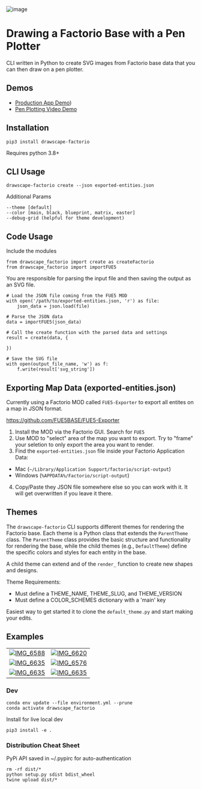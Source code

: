 ![image](https://github.com/user-attachments/assets/864cb82c-6635-427b-becb-f5e34a0d75ef)

# Drawing a Factorio Base with a Pen Plotter
CLI written in Python to create SVG images from Factorio base data that you can then draw on a pen plotter.

## Demos
- [Production App Demo](https://build.drawscape.io/factorio))
- [Pen Plotting Video Demo](https://www.youtube.com/shorts/DEY43r4u00o)

## Installation

```
pip3 install drawscape-factorio
```

Requires python 3.8+

## CLI Usage

```
drawscape-factorio create --json exported-entities.json
```

Additional Params
```
--theme [default]
--color [main, black, blueprint, matrix, easter]
--debug-grid (helpful for theme development)
```

## Code Usage

Include the modules
```
from drawscape_factorio import create as createFactorio
from drawscape_factorio import importFUE5
```

You are responsible for parsing the input file and then saving the output as an SVG file. 
```
# Load the JSON file coming from the FUE5 MOD
with open('/path/to/exported-entities.json, 'r') as file:
    json_data = json.load(file)

# Parse the JSON data
data = importFUE5(json_data)

# Call the create function with the parsed data and settings
result = create(data, {

})

# Save the SVG file
with open(output_file_name, 'w') as f:
    f.write(result['svg_string'])
```


## Exporting Map Data (exported-entities.json)
Currently using a Factorio MOD called `FUE5-Exporter` to export all entites on a map in JSON format. 

https://github.com/FUE5BASE/FUE5-Exporter

1) Install the MOD via the Factorio GUI. Search for `FUE5`
2) Use MOD to "select" area of the map you want to export. Try to "frame" your seletion to only export the area you want to render. 
3) Find the `exported-entities.json` file inside your Factorio Application Data:
  - Mac (`~/Library/Application Support/factorio/script-output`)
  - Windows (`%APPDATA%/Factorio/script-output`)
4) Copy/Paste they JSON file somewhere else so you can work with it. It will get overwritten if you leave it there. 


## Themes
The `drawscape-factorio` CLI supports different themes for rendering the Factorio base. Each theme is a Python class that extends the `ParentTheme` class. The `ParentTheme` class provides the basic structure and functionality for rendering the base, while the child themes (e.g., `DefaultTheme`) define the specific colors and styles for each entity in the base.

A child theme can extend and of the `render_` function to create new shapes and designs.

Theme Requirements:
  - Must define a THEME_NAME, THEME_SLUG, and THEME_VERSION
  - Must define a COLOR_SCHEMES dictionary with a 'main' key

Easiest way to get started it to clone the `default_theme.py` and start making your edits.  


## Examples
<table>
  <tr>
    <td><a href="https://github.com/user-attachments/assets/531cc4e8-3f67-429a-ab2d-f6c93de927ec" target="_blank">
      <img src="https://github.com/user-attachments/assets/531cc4e8-3f67-429a-ab2d-f6c93de927ec" alt="IMG_6588" ></a></td>
    <td><a href="https://github.com/user-attachments/assets/36f47d8d-ff88-45b0-9943-ecaa87a545a5" target="_blank">
      <img src="https://github.com/user-attachments/assets/36f47d8d-ff88-45b0-9943-ecaa87a545a5" alt="IMG_6620" ></a></td>
  </tr>
  <tr>
    <td>
      <a href="https://github.com/user-attachments/assets/f2324abc-e2d2-4873-a882-350a80342469" target="_blank">
        <img src="https://github.com/user-attachments/assets/f2324abc-e2d2-4873-a882-350a80342469" alt="IMG_6635" >
       </a></td>
    <td>
      <a href="https://github.com/user-attachments/assets/dc106066-e577-492f-ab55-cf9106614c2b" target="_blank">
        <img src="https://github.com/user-attachments/assets/dc106066-e577-492f-ab55-cf9106614c2b" alt="IMG_6576" >
      </a>
    </td> 
  </tr>
  <tr>
    <td><a href="https://github.com/user-attachments/assets/c6d03728-bf6f-4136-8b73-c5dd40bbfd58" target="_blank">
      <img src="https://github.com/user-attachments/assets/c6d03728-bf6f-4136-8b73-c5dd40bbfd58" alt="IMG_6635" ></a>
    </td>
    <td><a href="https://github.com/user-attachments/assets/7775d327-aca9-47a2-a217-86d0da47bf09" target="_blank">
      <img src="https://github.com/user-attachments/assets/7775d327-aca9-47a2-a217-86d0da47bf09" alt="IMG_6635" ></a>
    </td>    
  </tr>
</table>



### Dev
```
conda env update --file environment.yml --prune  
conda activate drawscape_factorio
```

Install for live local dev
```
pip3 install -e .
```


### Distribution Cheat Sheet

PyPi API saved in ~/.pypirc for auto-authentication

```
rm -rf dist/*
python setup.py sdist bdist_wheel
twine upload dist/*
```
